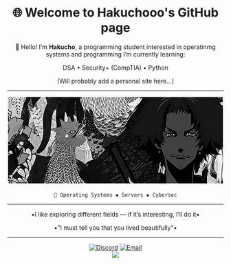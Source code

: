 <div align="center">

# 🌐 Welcome to Hakuchooo's GitHub page

🎴 Hello! I’m **Hakucho**, a programming student interested in operatinmg systems and programming 
I’m currently learning:

 DSA
• Security+ (CompTIA)
• Python 


[Will probably add a personal site here...]

---

![Alt Text](./tumblr_mze915NS571rvbv2ko1_500.gif)


`💾 Operating Systems ▪️ Servers ▪️ Cybersec`

---

▪️I like exploring different fields — if it’s interesting, I’ll do it▪️

▪️"I must tell you that you lived beautifully"▪️

---

[![Discord](https://img.shields.io/badge/Discord-%237289DA.svg?logo=discord&logoColor=white)](https://discord.com/invite/UwKzVGNz) 
[![Email](https://img.shields.io/badge/Email-D14836?logo=gmail&logoColor=white)](mailto:officialhakucho@gmail.com)  
[![](https://visitcount.itsvg.in/api?id=Hakuchooo&icon=0&color=0)](https://visitcount.itsvg.in)

</div>
